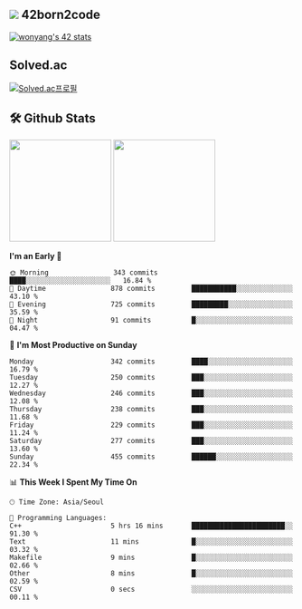 
## <img src="https://img.shields.io/badge/-000000?style=flat&logo=42&logoColor=white"> 42born2code
[![wonyang's 42 stats](https://badge42.vercel.app/api/v2/cl5nhe5b6007809kydha7ht42/stats?cursusId=21&coalitionId=88)](https://profile.intra.42.fr/users/wonyang)

## Solved.ac
[![Solved.ac프로필](http://mazassumnida.wtf/api/v2/generate_badge?boj=bennyws)](https://solved.ac/bennyws)

## 🛠️ Github Stats
<p>
  <img height="180em" src="https://github-readme-stats-veggie-garden.vercel.app/api?username=gemstoneyang&show_icons=true&include_all_commits=true&bg_color=30,e96443,904e95&title_color=fff&text_color=fff">
  <img height="180em" src="https://github-readme-stats-veggie-garden.vercel.app/api/top-langs/?username=gemstoneyang&layout=compact&bg_color=30,e96443,904e95&title_color=fff&text_color=fff">
</p>

<!--START_SECTION:waka-->
**I'm an Early 🐤** 

```text
🌞 Morning                343 commits         ████░░░░░░░░░░░░░░░░░░░░░   16.84 % 
🌆 Daytime                878 commits         ███████████░░░░░░░░░░░░░░   43.10 % 
🌃 Evening                725 commits         █████████░░░░░░░░░░░░░░░░   35.59 % 
🌙 Night                  91 commits          █░░░░░░░░░░░░░░░░░░░░░░░░   04.47 % 
```
📅 **I'm Most Productive on Sunday** 

```text
Monday                   342 commits         ████░░░░░░░░░░░░░░░░░░░░░   16.79 % 
Tuesday                  250 commits         ███░░░░░░░░░░░░░░░░░░░░░░   12.27 % 
Wednesday                246 commits         ███░░░░░░░░░░░░░░░░░░░░░░   12.08 % 
Thursday                 238 commits         ███░░░░░░░░░░░░░░░░░░░░░░   11.68 % 
Friday                   229 commits         ███░░░░░░░░░░░░░░░░░░░░░░   11.24 % 
Saturday                 277 commits         ███░░░░░░░░░░░░░░░░░░░░░░   13.60 % 
Sunday                   455 commits         ██████░░░░░░░░░░░░░░░░░░░   22.34 % 
```


📊 **This Week I Spent My Time On** 

```text
🕑︎ Time Zone: Asia/Seoul

💬 Programming Languages: 
C++                      5 hrs 16 mins       ███████████████████████░░   91.30 % 
Text                     11 mins             █░░░░░░░░░░░░░░░░░░░░░░░░   03.32 % 
Makefile                 9 mins              █░░░░░░░░░░░░░░░░░░░░░░░░   02.66 % 
Other                    8 mins              █░░░░░░░░░░░░░░░░░░░░░░░░   02.59 % 
CSV                      0 secs              ░░░░░░░░░░░░░░░░░░░░░░░░░   00.11 % 
```


<!--END_SECTION:waka-->

